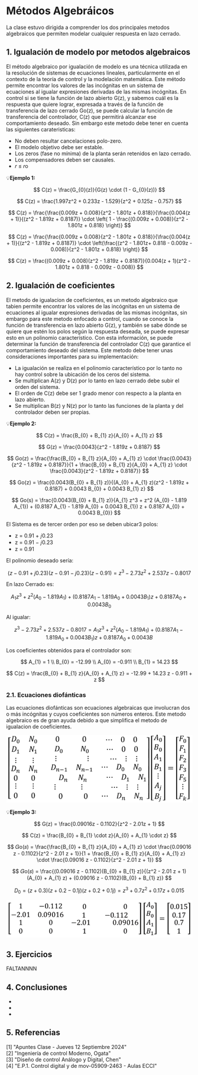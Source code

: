 # Métodos Algebráicos
La clase estuvo dirigida a comprender los dos principales metodos algebraicos que permiten modelar cualquier respuesta en lazo cerrado.
## 1. Igualación de modelo por metodos algebraicos
El método algebraico por igualación de modelo es una técnica utilizada en la resolución de sistemas de ecuaciones lineales, particularmente en el contexto de la teoría de control y la modelación matemática. Este método permite encontrar los valores de las incógnitas en un sistema de ecuaciones al igualar expresiones derivadas de las mismas incógnitas. En control si se tiene la función de lazo abierto G(z), y sabemos cuál es la respuesta que quiere lograr, expresada a través de la función de transferencia de lazo cerrado Go(z), se puede calcular la función de transferencia del controlador, C(z) que permitirá alcanzar ese comportamiento deseado. Sin embargo este metodo debe tener en cuenta las siguientes carateristicas:

* No deben resultar cancelaciones polo-zero.
* El modelo objetivo debe ser estable.
* Los zeros (fase no mínima) de la planta serán retenidos en lazo cerrado.
* Los compensadores deben ser causales.
*  𝑟 ≤ 𝑟o

💡**Ejemplo 1:** <br/>

$$
C(z) = \frac{G_{0}(z)}{G(z) \cdot (1 - G_{0}(z))}
$$


$$
C(z) = \frac{1.997z^2 + 0.233z - 1.529}{z^2 + 0.125z - 0.757}
$$


$$
C(z) = \frac{\frac{0.009z + 0.008}{z^2 - 1.801z + 0.818}}{\frac{0.004(z + 1)}{(z^2 - 1.819z + 0.8187)} \cdot \left( 1 - \frac{(0.009z + 0.008)}{z^2 - 1.801z + 0.818} \right)}
$$

$$
C(z) = \frac{\frac{0.009z + 0.008}{z^2 - 1.801z + 0.818}}{\frac{0.004(z + 1)}{(z^2 - 1.819z + 0.8187)} \cdot \left(\frac{(z^2 - 1.801z+ 0.818 - 0.009z - 0.008)}{z^2 - 1.801z + 0.818} \right)}
$$

$$
C(z) = \frac{(0.009z + 0.008)(z^2 - 1.819z + 0.8187)}{0.004(z + 1)(z^2 - 1.801z + 0.818 - 0.009z - 0.008)}
$$



## 2. Igualación de coeficientes

El metodo de igualacion de coeficientes, es un metodo algebraico que tabien permite encontrar los valores de las incógnitas en un sistema de ecuaciones al igualar expresiones derivadas de las mismas incógnitas, sin embargo para este metodo enfocado a control, cuando se conoce la función de transferencia en lazo abierto G(z), y también se sabe dónde se quiere que estén los polos según la respuesta deseada, se puede expresar esto en un polinomio característico. Con esta información, se puede determinar la función de transferencia del controlador C(z) que garantice el comportamiento deseado del sistema.
Este metodo debe tener unas consideraciones importantes para su implementación: 

* La igualación se realiza en el polinomio característico por lo tanto no hay control sobre la ubicación de los ceros del sistema.
* Se multiplican A(z) y D(z) por lo tanto en lazo cerrado debe subir el orden del sistema.
* El orden de C(z) debe ser 1 grado menor con respecto a la planta en lazo abierto.
* Se multiplican B(z) y N(z) por lo tanto las funciones de la planta y del controlador deben ser propias.


💡**Ejemplo 2:** <br/>

$$
C(z) = \frac{B_{0} + B_{1} z}{A_{0} + A_{1} z}
$$


$$
G(z) = \frac{0.0043}{z^2 - 1.819z + 0.8187}
$$

$$
Go(z) = \frac{\frac{B_{0} + B_{1} z}{A_{0} + A_{1} z} \cdot \frac{0.0043}{z^2 - 1.819z + 0.8187}}{1 + \frac{B_{0} + B_{1} z}{A_{0} + A_{1} z} \cdot \frac{0.0043}{z^2 - 1.819z + 0.8187}}
$$

$$
Go(z) = \frac{0.0043(B_{0} + B_{1} z)}{(A_{0} + A_{1} z)(z^2 - 1.819z + 0.8187) + 0.0043 B_{0} + 0.0043 B_{1} z}
$$

$$
Go(s) = \frac{0.0043(B_{0} + B_{1} z)}{A_{1} z^3 + z^2 (A_{0} - 1.819 A_{1}) + (0.8187 A_{1} - 1.819 A_{0} + 0.0043 B_{1}) z + 0.8187 A_{0} + 0.0043 B_{0}}
$$

El Sistema es de tercer orden por eso se deben ubicar3 polos:
* z = 0.91 + 𝑗0.23
* z = 0.91 − 𝑗0.23
* z = 0.91

El polinomio deseado sería:

$$
(z - 0.91 + j0.23)(z - 0.91 - j0.23)(z - 0.91) = z^3 - 2.73z^2 + 2.537z - 0.8017
$$

En lazo Cerrado es:

$$
A_{1} z^3 + z^2 (A_{0} - 1.819 A_{1}) + (0.8187 A_{1} - 1.819 A_{0} + 0.0043 B_{1}) z + 0.8187 A_{0} + 0.0043 B_{0}
$$

Al igualar:

$$
z^3 - 2.73 z^2 + 2.537 z - 0.8017 = A_{1} z^3 + z^2 (A_{0} - 1.819 A_{1}) + (0.8187 A_{1} - 1.819 A_{0} + 0.0043 B_{1}) z + 0.8187 A_{0} + 0.0043 B
$$

Los coeficientes obtenidos para el controlador son:

$$
A_{1} = 1 \\
B_{0} = -12.99 \\
A_{0} = -0.911 \\
B_{1} = 14.23
$$

$$
C(z) = \frac{B_{0} + B_{1} z}{A_{0} + A_{1} z} = -12.99 + 14.23 z - 0.911 + z
$$


### 2.1. Ecuaciones diofánticas
Las ecuaciones diofánticas son ecuaciones algebraicas que involucran dos o más incógnitas y cuyos coeficientes son números enteros. Este metodo algebraico es de gran ayuda debido a que simplifica el metodo de igualacion de coeficientes.


<p align="center">
  <img src= images/diofanticas.png />
</p>


💡**Ejemplo 3:** <br/>


$$
G(z) = \frac{0.09016z - 0.1102}{z^2 - 2.01z + 1}
$$


$$
C(z) = \frac{B_{0} + B_{1} \cdot z}{A_{0} + A_{1} \cdot z}
$$

$$
𝐺o(𝑠) = \frac{\frac{B_{0} + B_{1} z}{A_{0} + A_{1} z} \cdot \frac{0.09016 z - 0.1102}{z^2 - 2.01 z + 1}}{1 + \frac{B_{0} + B_{1} z}{A_{0} + A_{1} z} \cdot \frac{0.09016 z - 0.1102}{z^2 - 2.01 z + 1}}
$$

$$
𝐺o(𝑠) = \frac{(0.09016 z - 0.1102)(B_{0} + B_{1} z)}{(z^2 - 2.01 z + 1)(A_{0} + A_{1} z) + (0.09016 z - 0.1102)(B_{0} + B_{1} z)}
$$

$$
D_{0} = (z + 0.3)(z + 0.2 - 0.1j)(z + 0.2 + 0.1j) = z^3 + 0.7z^2 + 0.17z + 0.015
$$

<p align="center">
  <img src= images/Tabladiafo.png />
</p>

## 3. Ejercicios
FALTANNNN

## 4. Conclusiones
* 
*
*
## 5. Referencias
[1] "Apuntes Clase - Jueves 12 Septiembre 2024" <br/>
[2] "Ingeniería de control Moderno, Ogata" <br/>
[3] "Diseño de control Análogo y Digital, Chen" <br/>
[4] "E.P.1. Control digital y de mov-05909-2463 - Aulas ECCI" <br/>
